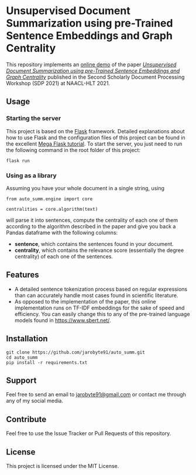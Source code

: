 # Unsupervised Document Summarization using pre-Trained Sentence Embeddings and Graph Centrality

This repository implements an [online demo](https://auto-summ.herokuapp.com/) of the paper [*Unsupervised Document Summarization using pre-Trained Sentence Embeddings and Graph Centrality*](https://aclanthology.org/2021.sdp-1.14/) published in the Second Scholarly Document Processing Workshop (SDP 2021) at NAACL-HLT 2021.

## Usage

### Starting the server

This project is based on the [Flask](https://flask.palletsprojects.com/en/2.0.x/) framework. Detailed explanations about how to use Flask and the configuration files of this project can be found in the excellent [Mega Flask tutorial](https://blog.miguelgrinberg.com/post/the-flask-mega-tutorial-part-i-hello-world). To start the server, you just need to run the following command in the root folder of this project:

    flask run

### Using as a library

Assuming you have your whole document in a single string, using

    from auto_summ.engine import core
    
    centralities = core.algorithm(text)
    
will parse it into sentences, compute the centrality of each one of them according to the algorithm described in the paper and give you back a Pandas dataframe with the following columns:

  * **sentence**, which contains the sentences found in your document.
  * **centrality**, which contains the relevance score (essentially the degree centrality) of each one of the sentences.

## Features

  * A detailed sentence tokenization process based on regular expressions than can accurately handle most cases found in scientific literature.
  * As opposed to the implementation of the paper, this online implementation runs on TF-IDF embeddings for the sake of speed and efficiency. You can easily change this to any of the pre-trained language models found in https://www.sbert.net/.

## Installation

    git clone https://github.com/jarobyte91/auto_summ.git
    cd auto_summ
    pip install -r requirements.txt

## Support

Feel free to send an email to jarobyte91@gmail.com or contact me through any of my social media.

## Contribute

Feel free to use the Issue Tracker or Pull Requests of this repository.

## License

This project is licensed under the MIT License.
